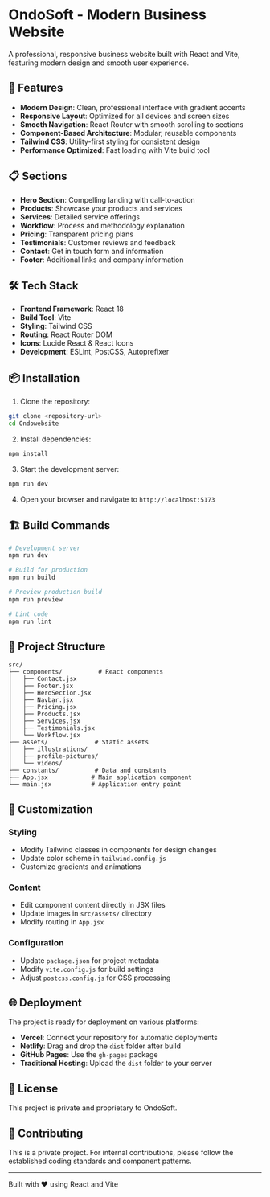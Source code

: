 # OndoSoft - Modern Business Website

A professional, responsive business website built with React and Vite, featuring modern design and smooth user experience.

## 🚀 Features

- **Modern Design**: Clean, professional interface with gradient accents
- **Responsive Layout**: Optimized for all devices and screen sizes
- **Smooth Navigation**: React Router with smooth scrolling to sections
- **Component-Based Architecture**: Modular, reusable components
- **Tailwind CSS**: Utility-first styling for consistent design
- **Performance Optimized**: Fast loading with Vite build tool

## 📋 Sections

- **Hero Section**: Compelling landing with call-to-action
- **Products**: Showcase your products and services
- **Services**: Detailed service offerings
- **Workflow**: Process and methodology explanation
- **Pricing**: Transparent pricing plans
- **Testimonials**: Customer reviews and feedback
- **Contact**: Get in touch form and information
- **Footer**: Additional links and company information

## 🛠️ Tech Stack

- **Frontend Framework**: React 18
- **Build Tool**: Vite
- **Styling**: Tailwind CSS
- **Routing**: React Router DOM
- **Icons**: Lucide React & React Icons
- **Development**: ESLint, PostCSS, Autoprefixer

## 📦 Installation

1. Clone the repository:
```bash
git clone <repository-url>
cd Ondowebsite
```

2. Install dependencies:
```bash
npm install
```

3. Start the development server:
```bash
npm run dev
```

4. Open your browser and navigate to `http://localhost:5173`

## 🏗️ Build Commands

```bash
# Development server
npm run dev

# Build for production
npm run build

# Preview production build
npm run preview

# Lint code
npm run lint
```

## 📁 Project Structure

```
src/
├── components/          # React components
│   ├── Contact.jsx
│   ├── Footer.jsx
│   ├── HeroSection.jsx
│   ├── Navbar.jsx
│   ├── Pricing.jsx
│   ├── Products.jsx
│   ├── Services.jsx
│   ├── Testimonials.jsx
│   └── Workflow.jsx
├── assets/             # Static assets
│   ├── illustrations/
│   ├── profile-pictures/
│   └── videos/
├── constants/          # Data and constants
├── App.jsx            # Main application component
└── main.jsx           # Application entry point
```

## 🎨 Customization

### Styling
- Modify Tailwind classes in components for design changes
- Update color scheme in `tailwind.config.js`
- Customize gradients and animations

### Content
- Edit component content directly in JSX files
- Update images in `src/assets/` directory
- Modify routing in `App.jsx`

### Configuration
- Update `package.json` for project metadata
- Modify `vite.config.js` for build settings
- Adjust `postcss.config.js` for CSS processing

## 🌐 Deployment

The project is ready for deployment on various platforms:

- **Vercel**: Connect your repository for automatic deployments
- **Netlify**: Drag and drop the `dist` folder after build
- **GitHub Pages**: Use the `gh-pages` package
- **Traditional Hosting**: Upload the `dist` folder to your server

## 📝 License

This project is private and proprietary to OndoSoft.

## 🤝 Contributing

This is a private project. For internal contributions, please follow the established coding standards and component patterns.

---

Built with ❤️ using React and Vite
